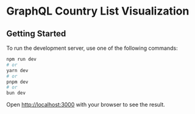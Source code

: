 # GraphQL Country List Visualization  

## Getting Started  

To run the development server, use one of the following commands:  

```bash
npm run dev
# or
yarn dev
# or
pnpm dev
# or
bun dev
```

Open [http://localhost:3000](http://localhost:3000) with your browser to see the result.

